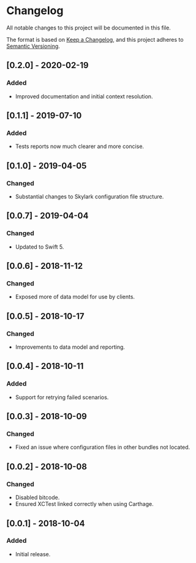 # Changelog
All notable changes to this project will be documented in this file.

The format is based on [Keep a Changelog](https://keepachangelog.com/en/1.0.0/),
and this project adheres to [Semantic Versioning](https://semver.org/spec/v2.0.0.html).

## [0.2.0] - 2020-02-19
### Added
- Improved documentation and initial context resolution.

## [0.1.1] - 2019-07-10
### Added
- Tests reports now much clearer and more concise.

## [0.1.0] - 2019-04-05
### Changed
- Substantial changes to Skylark configuration file structure.

## [0.0.7] - 2019-04-04
### Changed
- Updated to Swift 5.

## [0.0.6] - 2018-11-12
### Changed
- Exposed more of data model for use by clients.

## [0.0.5] - 2018-10-17
### Changed 
- Improvements to data model and reporting.

## [0.0.4] - 2018-10-11
### Added
- Support for retrying failed scenarios.

## [0.0.3] - 2018-10-09
### Changed
- Fixed an issue where configuration files in other bundles not located.

## [0.0.2] - 2018-10-08
### Changed
- Disabled bitcode.
- Ensured XCTest linked correctly when using Carthage.

## [0.0.1] - 2018-10-04
### Added
- Initial release.
